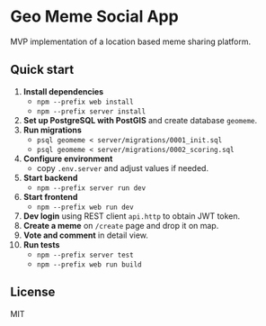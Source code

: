# Geo Meme Social App

MVP implementation of a location based meme sharing platform.

## Quick start

1. **Install dependencies**
   - `npm --prefix web install`
   - `npm --prefix server install`
2. **Set up PostgreSQL with PostGIS** and create database `geomeme`.
3. **Run migrations**
   - `psql geomeme < server/migrations/0001_init.sql`
   - `psql geomeme < server/migrations/0002_scoring.sql`
4. **Configure environment**
   - copy `.env.server` and adjust values if needed.
5. **Start backend**
   - `npm --prefix server run dev`
6. **Start frontend**
   - `npm --prefix web run dev`
7. **Dev login** using REST client `api.http` to obtain JWT token.
8. **Create a meme** on `/create` page and drop it on map.
9. **Vote and comment** in detail view.
10. **Run tests**
    - `npm --prefix server test`
    - `npm --prefix web run build`

## License
MIT
